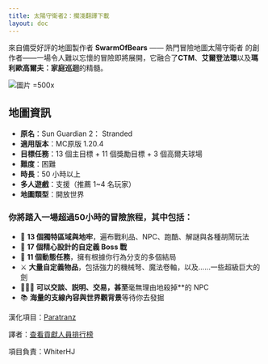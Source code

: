 ```yaml
---
title: 太陽守衛者2：擱淺翻譯下載
layout: doc
---
```


來自備受好評的地圖製作者 **SwarmOfBears** —— 熱門冒險地圖太陽守衛者
的創作者——一場令人難以忘懷的冒險即將展開，它融合了**CTM**、**艾爾登法環**以及**瑪利歐高爾夫：家庭巡迴**的精髓。

![圖片 =500x](/imgs/maps/sun-guardian2.webp)

## 地圖資訊

- **原名**：Sun Guardian 2： Stranded
- **適用版本**：MC原版 1.20.4
- **目標任務**：13 個主目標 + 11 個獎勵目標 + 3 個高爾夫球場
- **難度**：困難
- **時長**：50 小時以上
- **多人遊戲**：支援（推薦 1~4 名玩家）
- **地圖類型**：開放世界

<DownloadLinks :methods="[
  { id: 'lanzou-quark-mapdl', text: '下載地圖和漢化', icon: '/imgs/logo/logo_64.png', lanzouLink: 'https://vmhanhuazu.lanzouo.com/s/ssg2', quarkLink: 'https://pan.quark.cn/s/21835eedae08' },
  { id: 'planetminecraft', text: '地圖原帖', icon: '/imgs/svg/planetminecraft.svg', link: 'https://www.planetminecraft.com/project/sun-guardian-2-stranded/' },
  { id: 'lazy', text: '懶漢下載', icon: '/imgs/lazydl.png', link: 'https://vmhanhuazu.lanzouo.com/s/ssg2' }
]" />

### 你將踏入一場超過50小時的冒險旅程，其中包括：

- 🏰 **13 個獨特區域與地牢**，遍布戰利品、NPC、跑酷、解謎與各種胡鬧玩法
- 🐉 **17 個精心設計的自定義 Boss 戰**
- 📜 **11 個動態任務**，擁有根據你行為分支的多個結局
- ⚔️ **大量自定義物品**，包括強力的機械弩、魔法卷軸，以及……一些超級巨大的劍
- 🧑‍🤝‍🧑 **可以交談、説明、交易，甚至**毫無理由地殺掉\*\*的 NPC
- 📚 **海量的支線內容與世界觀背景**等待你去發掘

漢化項目：[Paratranz](https://paratranz.cn/projects/15705)

譯者：[查看貢獻人員排行榜](https://paratranz.cn/projects/15705/leaderboard)

項目負責：WhiterHJ

<DocSupport />
